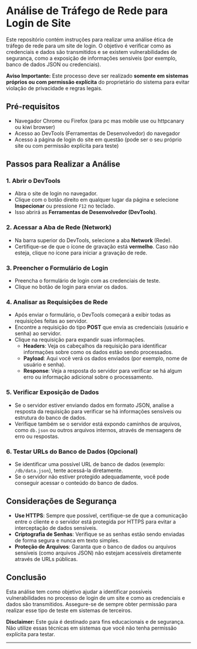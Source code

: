 # Análise de Tráfego de Rede para Login de Site

Este repositório contém instruções para realizar uma análise ética de tráfego de rede para um site de login. O objetivo é verificar como as credenciais e dados são transmitidos e se existem vulnerabilidades de segurança, como a exposição de informações sensíveis (por exemplo, banco de dados JSON ou credenciais).

**Aviso Importante:** Este processo deve ser realizado **somente em sistemas próprios ou com permissão explícita** do proprietário do sistema para evitar violação de privacidade e regras legais.

## Pré-requisitos

- Navegador Chrome ou Firefox (para pc mas mobile use ou httpcanary ou kiwi browser)
- Acesso ao DevTools (Ferramentas de Desenvolvedor) do navegador
- Acesso à página de login do site em questão (pode ser o seu próprio site ou com permissão explícita para teste)

## Passos para Realizar a Análise

### 1. Abrir o DevTools
- Abra o site de login no navegador.
- Clique com o botão direito em qualquer lugar da página e selecione **Inspecionar** ou pressione `F12` no teclado.
- Isso abrirá as **Ferramentas de Desenvolvedor (DevTools)**.

### 2. Acessar a Aba de Rede (Network)
- Na barra superior do DevTools, selecione a aba **Network** (Rede).
- Certifique-se de que o ícone de gravação está **vermelho**. Caso não esteja, clique no ícone para iniciar a gravação de rede.

### 3. Preencher o Formulário de Login
- Preencha o formulário de login com as credenciais de teste.
- Clique no botão de login para enviar os dados.

### 4. Analisar as Requisições de Rede
- Após enviar o formulário, o DevTools começará a exibir todas as requisições feitas ao servidor.
- Encontre a requisição do tipo **POST** que envia as credenciais (usuário e senha) ao servidor.
- Clique na requisição para expandir suas informações.
  - **Headers**: Veja os cabeçalhos da requisição para identificar informações sobre como os dados estão sendo processados.
  - **Payload**: Aqui você verá os dados enviados (por exemplo, nome de usuário e senha).
  - **Response**: Veja a resposta do servidor para verificar se há algum erro ou informação adicional sobre o processamento.

### 5. Verificar Exposição de Dados
- Se o servidor estiver enviando dados em formato JSON, analise a resposta da requisição para verificar se há informações sensíveis ou estrutura do banco de dados.
- Verifique também se o servidor está expondo caminhos de arquivos, como `db.json` ou outros arquivos internos, através de mensagens de erro ou respostas.

### 6. Testar URLs do Banco de Dados (Opcional)
- Se identificar uma possível URL de banco de dados (exemplo: `/db/data.json`), tente acessá-la diretamente.
- Se o servidor não estiver protegido adequadamente, você pode conseguir acessar o conteúdo do banco de dados.


## Considerações de Segurança

- **Use HTTPS**: Sempre que possível, certifique-se de que a comunicação entre o cliente e o servidor está protegida por HTTPS para evitar a interceptação de dados sensíveis.
- **Criptografia de Senhas**: Verifique se as senhas estão sendo enviadas de forma segura e nunca em texto simples.
- **Proteção de Arquivos**: Garanta que o banco de dados ou arquivos sensíveis (como arquivos JSON) não estejam acessíveis diretamente através de URLs públicas.

## Conclusão

Esta análise tem como objetivo ajudar a identificar possíveis vulnerabilidades no processo de login de um site e como as credenciais e dados são transmitidos. Assegure-se de sempre obter permissão para realizar esse tipo de teste em sistemas de terceiros. 

**Disclaimer:** Este guia é destinado para fins educacionais e de segurança. Não utilize essas técnicas em sistemas que você não tenha permissão explícita para testar.

---
